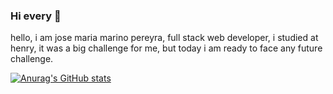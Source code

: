 ### Hi every 👋 ###
hello, i am jose maria marino pereyra, full stack web developer, i studied at henry, it was a big challenge for me, but today i am ready to face any future challenge.


[![Anurag's GitHub stats](https://github-readme-stats.vercel.app/api?username=xJomaMPx)](https://github.com/anuraghazra/github-readme-stats)
